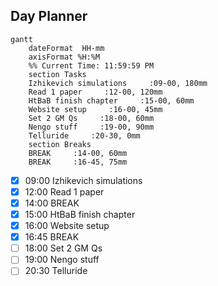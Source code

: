 ## Day Planner
```mermaid
gantt
    dateFormat  HH-mm
    axisFormat %H:%M
    %% Current Time: 11:59:59 PM
    section Tasks
    Izhikevich simulations     :09-00, 180mm
    Read 1 paper     :12-00, 120mm
    HtBaB finish chapter     :15-00, 60mm
    Website setup     :16-00, 45mm
    Set 2 GM Qs     :18-00, 60mm
    Nengo stuff     :19-00, 90mm
    Telluride     :20-30, 0mm
    section Breaks
    BREAK     :14-00, 60mm
    BREAK     :16-45, 75mm
```

- [x] 09:00 Izhikevich simulations
- [x] 12:00 Read 1 paper
- [x] 14:00 BREAK
- [x] 15:00 HtBaB finish chapter
- [x] 16:00 Website setup
- [x] 16:45 BREAK
- [ ] 18:00 Set 2 GM Qs
- [ ] 19:00 Nengo stuff
- [ ] 20:30 Telluride